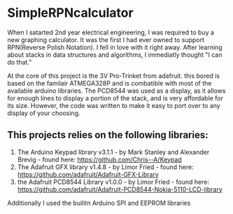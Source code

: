 # SimpleRPNcalculator

When I satarted 2nd year electrical engineering, I was required to buy a new graphing calculator. 
It was the first I had ever owned to support RPN(Reverse Polish Notation). I fell in love with it right away.
After learning about stacks in data structures and algorithms, I immediatly thought "I can do that."

At the core of this project is the 3V Pro-Trinket from adafruit. this bored is based on the familair ATMEGA328P and is combatible with most of the available arduino libraries. The PCD8544 was used as a display, as it allows for enough lines to display a portion of the stack, and is very affordable for its size. However, the code was written to make it easy to port over to any display of your choosing.

## This projects relies on the following libraries:
1. The Arduino Keypad library v3.1.1 - by Mark Stanley and Alexander Brevig - found here: https://github.com/Chris--A/Keypad
2. The Adafruit GFX library v1.4.8 - by Limor Fried - found here: https://github.com/adafruit/Adafruit-GFX-Library
3. the Adafruit PCD8544 Library v1.0.0 - by Limor Fried - found here: https://github.com/adafruit/Adafruit-PCD8544-Nokia-5110-LCD-library

Additionally I used the builitn Arduino SPI and EEPROM libraries
